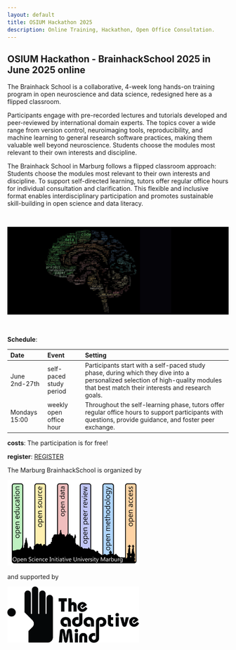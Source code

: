 ```yaml
---
layout: default
title: OSIUM Hackathon 2025
description: Online Training, Hackathon, Open Office Consultation.
---
```



## OSIUM Hackathon - BrainhackSchool 2025 in June 2025 online

The Brainhack School is a collaborative, 4-week long hands-on training program in open neuroscience and data science, redesigned here as a flipped classroom.

Participants engage with pre-recorded lectures and tutorials developed and peer-reviewed by international domain experts. The topics cover a wide range from version control, neuroimaging tools, reproducibility, and machine learning to general research software practices, making them valuable well beyond neuroscience. 
Students choose the modules most relevant to their own interests and discipline.

The Brainhack School in Marburg follows a flipped classroom approach:
Students choose the modules most relevant to their own interests and discipline. To support self-directed learning, tutors offer regular office hours for individual consultation and clarification. 
This flexible and inclusive format enables interdisciplinary participation and promotes sustainable skill-building in open science and data literacy.

<br>

![BHS-Logo](./assets/images/brainhackSchool.jpg)

<br>

**Schedule**:

| Date | Event | Setting |
|:---------------|:--------------|:---------------|
| June 2nd-27th | self-paced study period | Participants start with a self-paced study phase, during which they dive into a personalized selection of high-quality modules that best match their interests and research goals. |
| Mondays 15:00 | weekly open office hour | Throughout the self-learning phase, tutors offer regular office hours to support participants with questions, provide guidance, and foster peer exchange. |


**costs**: The participation is for free!

**register**: <a href="https://redcap.kks.uni-marburg.de/surveys/?s=XPWKTAAW3W7N7KRE">REGISTER</a>


The Marburg BrainhackSchool is organized by 

<img src="./assets/images/OSIUM_logo.png" alt="OSIUM-Logo" width="300">

and supported by

<img src="./assets/images/TAM_Logo_Vector.png" alt="MARA-Logo" width="300">


<br>
<br>
